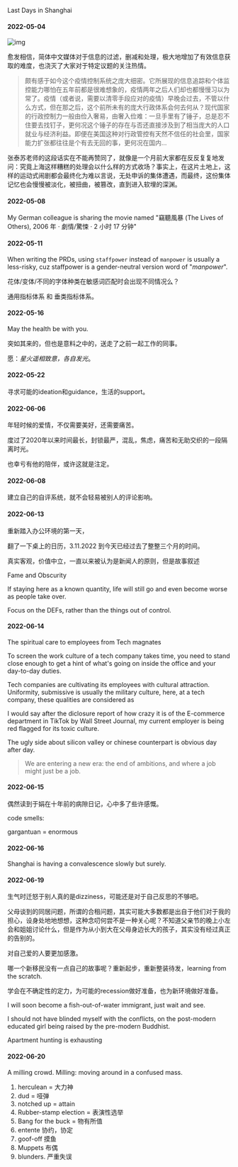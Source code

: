 Last Days in Shanghai

#### 2022-05-04

![img](https://wx4.sinaimg.cn/mw2000/74284001ly1h1wefzd7rhj20zj1be47r.jpg)

愈发相信，简体中文媒体对于信息的过滤，删减和处理，极大地增加了有效信息获取的难度，也浇灭了大家对于特定议题的关注热情。

> 颇有感于如今这个疫情控制系统之庞大细密。它所展现的信息追踪和个体监控能力哪怕在五年前都是很难想象的，疫情两年之后人们却也都慢慢习以为常了。疫情（或者说，需要以清零手段应对的疫情）早晚会过去，不管以什么方式，但在那之后，这个前所未有的庞大行政体系会何去何从？现代国家的行政控制力一般由俭入奢易，由奢入俭难：一旦手里有了锤子，总是忍不住要去找钉子，更何况这个锤子的存在与否还直接涉及到了相当庞大的人口就业与经济利益。即便在美国这种对行政管控有天然不信任的社会里，国家能力扩张都往往是个有去无回的事，更何况在国内…

张泰苏老师的这段话实在不能再赞同了，就像是一个月前大家都在反反复复地发问：究竟上海这样糟糕的处理会以什么样的方式收场？事实上，在这片土地上，这样的运动式闹剧都会最终化为难以言说，无处申诉的集体遭遇，而最终，这份集体记忆也会慢慢被淡化，被扭曲，被篡改，直到进入软埋的深渊。

#### 2022-05-08

My German colleague is sharing the movie named "竊聽風暴 (The Lives of Others), 2006 年 ‧ 劇情/驚悚 ‧ 2 小时 17 分钟"

#### 2022-05-11

When writing the PRDs, using `staffpower` instead of `manpower`  is usually a less-risky, cuz staffpower is a gender-neutral version word of "*manpower*".

花体/变体/不同的字体种类在敏感词匹配时会出现不同情况么？

通用指标体系 和 垂类指标体系。

#### 2022-05-16

May the health be with you.

突如其来的，但也是意料之中的，送走了之前一起工作的同事。

愿：*星火遥相致意，各自发光*。

#### 2022-05-22

寻求可能的ideation和guidance，生活的support。

#### 2022-06-06

年轻时候的爱情，不仅需要美好，还需要痛苦。

度过了2020年以来时间最长，封锁最严，混乱，焦虑，痛苦和无助交织的一段隔离时光。

也幸亏有他的陪伴，或许这就是注定。

#### 2022-06-08

建立自己的自评系统，就不会轻易被别人的评论影响。

#### 2022-06-13

重新踏入办公环境的第一天，

翻了一下桌上的日历，3.11.2022 到今天已经过去了整整三个月的时间。

真实客观，价值中立，一直以来被认为是新闻人的原则，但是故事叙述

Fame and Obscurity

If staying here as a known quantity, life will still go and even become worse as people take over.

Focus on the DEFs, rather than the things out of control.

#### 2022-06-14

The spiritual care to employees from Tech magnates

To screen the work culture of a tech company takes time, you need to stand close enough to get a hint of what's going on inside the office and your day-to-day duties.

Tech companies are cultivating its employees with cultural attraction. Uniformity, submissive is usually the military culture, here, at a tech company, these qualities are considered as

I would say after the diclosure report of how crazy it is of the E-commerce department in TikTok by Wall Street Journal, my current employer is being red flagged for its toxic culture.

The ugly side about silicon valley or chinese counterpart is obvious day after day.

> We are entering a new era: the end of ambitions, and where a job might just be a job.

#### 2022-06-15

偶然读到于娟在十年前的病隙日记，心中多了些许感慨。

code smells:

gargantuan = enormous

#### 2022-06-16

Shanghai is having a convalescence slowly but surely.

#### 2022-06-19

生气时迁怒于别人真的是dizziness，可能还是对于自己反思的不够吧。

父母谈到的同居问题，所谓的合租问题，其实可能大多数都是出自于他们对于我的担心，设身处地地想想，这种念叨何尝不是一种关心呢？不知道父亲节的晚上小左会和姐姐讨论什么，但是作为从小到大在父母身边长大的孩子，其实没有经过真正的告别的。

对自己爱的人要更加感激。

哪一个新移民没有一点自己的故事呢？重新起步，重新整装待发，learning from the scratch.

学会在不确定性的定力，为可能的recession做好准备，也为新环境做好准备。

I will soon become a fish-out-of-water immigrant, just wait and see.

I should not have blinded myself with the conflicts,  on the post-modern educated girl being raised by the pre-modern Buddhist.

Apartment hunting is exhausting

#### 2022-06-20

A milling crowd.
Milling: moving around in a confused mass.

1. herculean = 大力神
2. dud = 哑弹
3. notched up = attain
4. Rubber-stamp election = 表演性选举
5. Bang for the buck = 物有所值
6. entente 协约，协定
7. goof-off 摸鱼
8. Muppets 布偶
9. blunders. 严重失误
